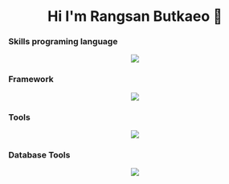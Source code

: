 ### <h1 align="center">Hi I'm Rangsan Butkaeo 👋</h1> 


### Skills programing language
<p align="center">
  <a href="https://skillicons.dev">
    <img src="https://skillicons.dev/icons?i=php,js,ts,cs,go" />
  </a>
  
</p>
<h3>Framework</h3>
<p align="center">
  <a href="https://skillicons.dev">
    <img src="https://skillicons.dev/icons?i=bootstrap,tailwind,dotnet,react,nodejs,jquery,vue,nuxt" />
  </a>
</p>
<h3>Tools</h3>
<p align="center">
 <a href="https://skillicons.dev">
    <img src="https://skillicons.dev/icons?i=git,github,docker,figma,jenkins,bitbucket,eclipse,postman" />
  </a>
</p>
<h3>Database Tools</h3>
<p align="center">
 <a href="https://skillicons.dev">
    <img src="https://skillicons.dev/icons?i=mysql,mongodb,mssql" />
  </a>
</p>
